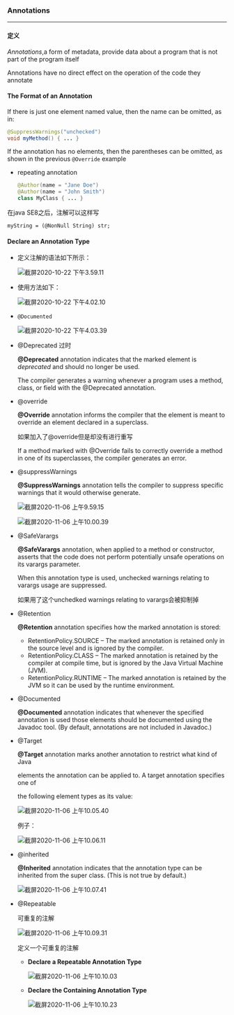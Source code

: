 ### Annotations

---

#### 定义

*Annotations*,a form of metadata, provide data about a program that is not part of the program itself

Annotations have no direct effect on the operation of the code they annotate

#### The Format of an Annotation

If there is just one element named value, then the name can be omitted, as in:

```java
@SuppressWarnings("unchecked")
void myMethod() { ... }
```

If the annotation has no elements, then the parentheses can be omitted, as shown in the previous `@Override` example

- repeating annotation

  ```java
  @Author(name = "Jane Doe") 
  @Author(name = "John Smith")
  class MyClass { ... }
  ```

在java SE8之后，注解可以这样写

`myString = (@NonNull String) str;`

#### Declare an Annotation Type

- 定义注解的语法如下所示：

  ![截屏2020-10-22 下午3.59.11](https://tva1.sinaimg.cn/large/0081Kckwgy1gjy63nuk6jj30n00d8q57.jpg)

- 使用方法如下：

  ![截屏2020-10-22 下午4.02.10](https://tva1.sinaimg.cn/large/0081Kckwgy1gjy66rr2tjj30tw0ja772.jpg)

- `@Documented`

  ![截屏2020-10-22 下午4.03.39](https://tva1.sinaimg.cn/large/0081Kckwgy1gjy68axfdrj31080ki0vj.jpg)

- @Deprecated 过时

  **@Deprecated** annotation indicates that the marked element is *deprecated* and should no longer be used.

  The compiler generates a warning whenever a program uses a method, class, or field with the @Deprecated annotation.

- @override

  **@Override** annotation informs the compiler that the element is meant to override an element declared in a superclass.

  如果加入了@override但是却没有进行重写

  If a method marked with @Override fails to correctly override a method in one of its superclasses, the compiler generates an error.

- @suppressWarnings

  **@SuppressWarnings** annotation tells the compiler to suppress specific warnings that it would otherwise generate.

  ![截屏2020-11-06 上午9.59.15](https://tva1.sinaimg.cn/large/0081Kckwgy1gkf7zrjvnfj30hg0acgn5.jpg)

  ![截屏2020-11-06 上午10.00.39](https://tva1.sinaimg.cn/large/0081Kckwgy1gkf819fvslj30vk0g6q5m.jpg)

- @SafeVarargs

  **@SafeVarargs** annotation, when applied to a method or constructor, asserts that the code does not perform potentially unsafe operations on its varargs parameter.

  When this annotation type is used, unchecked warnings relating to varargs usage are suppressed.

  如果用了这个unchedked warnings relating to varargs会被抑制掉

- @Retention

  **@Retention** annotation specifies how the marked annotation is stored:

  - RetentionPolicy.SOURCE – The marked annotation is retained only in the source level and is ignored by the compiler.
  - RetentionPolicy.CLASS – The marked annotation is retained by the compiler at compile time, but is ignored by the Java Virtual Machine (JVM).
  - RetentionPolicy.RUNTIME – The marked annotation is retained by the JVM so it can be used by the runtime environment.

- @Documented

  **@Documented** annotation indicates that whenever the specified annotation is used those elements should be documented using the Javadoc tool. (By default, annotations are not included in Javadoc.)

- @Target

  **@Target** annotation marks another annotation to restrict what kind of Java

  elements the annotation can be applied to. A target annotation specifies one of

  the following element types as its value:

  ![截屏2020-11-06 上午10.05.40](https://tva1.sinaimg.cn/large/0081Kckwgy1gkf86g0ea9j30w20bejug.jpg)

  例子：

  ![截屏2020-11-06 上午10.06.11](https://tva1.sinaimg.cn/large/0081Kckwgy1gkf86y2mccj30m80hgmz6.jpg)

- @inherited

  **@Inherited** annotation indicates that the annotation type can be inherited from the super class. (This is not true by default.)

  ![截屏2020-11-06 上午10.07.41](https://tva1.sinaimg.cn/large/0081Kckwgy1gkf88kdgfvj30uq080myb.jpg)

- @Repeatable

  可重复的注解

  ![截屏2020-11-06 上午10.09.31](https://tva1.sinaimg.cn/large/0081Kckwgy1gkf8afjnqmj30v8088abl.jpg)

  定义一个可重复的注解

  - **Declare a Repeatable Annotation Type**

    ![截屏2020-11-06 上午10.10.03](https://tva1.sinaimg.cn/large/0081Kckwgy1gkf8b21d4lj30we0gaacn.jpg)

  - **Declare the Containing Annotation Type**

    ![截屏2020-11-06 上午10.10.23](https://tva1.sinaimg.cn/large/0081Kckwgy1gkf8bbxmf6j30x80dkgn6.jpg)
